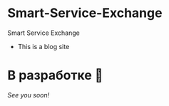 # Smart-Service-Exchange
Smart Service Exchange
* This is a blog site
<h1>В разработке 🚧</h1>
<p><em>See you soon!</em></p>
